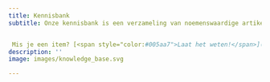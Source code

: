 ```yaml
---
title: Kennisbank
subtitle: Onze kennisbank is een verzameling van noemenswaardige artikelen, boeken, rapporten en andere publicaties vanuit verschillende disciplines over de verantwoorde inzet van algoritmes. Ieder stuk in de kennisbank ik samengevat en gereviewd.


 Mis je een item? [<span style="color:#005aa7">Laat het weten!</span>](/#contactform)
description: ''
image: images/knowledge_base.svg

---
```

